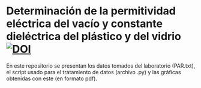 # Determinación de la permitividad eléctrica del vacío y constante dieléctrica del plástico y del vidrio [![DOI](https://zenodo.org/badge/DOI/10.5281/zenodo.4904147.svg)](https://doi.org/10.5281/zenodo.4904147)

En este repositorio se presentan los datos tomados del laboratorio (PAR.txt), el script usado para el tratamiento de datos (archivo .py) y las gráficas obtenidas con este (en formato pdf).
